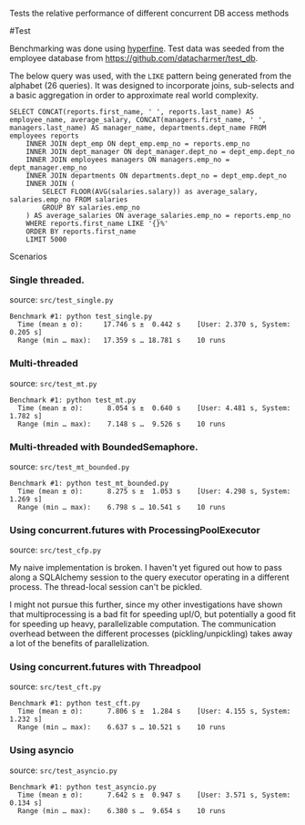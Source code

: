 Tests the relative performance of different concurrent DB access methods

#Test

Benchmarking was done using [hyperfine](https://github.com/sharkdp/hyperfine).
Test data was seeded from the employee database from https://github.com/datacharmer/test_db.

The below query was used, with the `LIKE` pattern being generated from the alphabet (26 queries).
It was designed to incorporate joins, sub-selects and a basic aggregation in order to approximate
real world complexity.

```mysql
SELECT CONCAT(reports.first_name, ' ', reports.last_name) AS employee_name, average_salary, CONCAT(managers.first_name, ' ', managers.last_name) AS manager_name, departments.dept_name FROM employees reports
    INNER JOIN dept_emp ON dept_emp.emp_no = reports.emp_no
    INNER JOIN dept_manager ON dept_manager.dept_no = dept_emp.dept_no
    INNER JOIN employees managers ON managers.emp_no = dept_manager.emp_no
    INNER JOIN departments ON departments.dept_no = dept_emp.dept_no
    INNER JOIN (
        SELECT FLOOR(AVG(salaries.salary)) as average_salary, salaries.emp_no FROM salaries
        GROUP BY salaries.emp_no
    ) AS average_salaries ON average_salaries.emp_no = reports.emp_no
    WHERE reports.first_name LIKE '{}%'
    ORDER BY reports.first_name
    LIMIT 5000
```

Scenarios

### Single threaded.
source: `src/test_single.py`

```
Benchmark #1: python test_single.py
  Time (mean ± σ):     17.746 s ±  0.442 s    [User: 2.370 s, System: 0.205 s]
  Range (min … max):   17.359 s … 18.781 s    10 runs
```

### Multi-threaded
source: `src/test_mt.py`
```
Benchmark #1: python test_mt.py
  Time (mean ± σ):      8.054 s ±  0.640 s    [User: 4.481 s, System: 1.782 s]
  Range (min … max):    7.148 s …  9.526 s    10 runs
```

### Multi-threaded with BoundedSemaphore.
source: `src/test_mt_bounded.py`

```
Benchmark #1: python test_mt_bounded.py
  Time (mean ± σ):      8.275 s ±  1.053 s    [User: 4.298 s, System: 1.269 s]
  Range (min … max):    6.798 s … 10.541 s    10 runs
```
### Using concurrent.futures with ProcessingPoolExecutor
source: `src/test_cfp.py`

My naive implementation is broken. I haven't yet figured out how to pass along a SQLAlchemy session
to the query executor operating in a different process. The thread-local session can't be pickled.

I might not pursue this further, since my other investigations have shown that multiprocessing
is a bad fit for speeding upI/O, but potentially a good fit for speeding up heavy, parallelizable computation.
The communication overhead between the different processes (pickling/unpickling) takes away a lot of the
benefits of parallelization.

### Using concurrent.futures with Threadpool
source: `src/test_cft.py`

```
Benchmark #1: python test_cft.py
  Time (mean ± σ):      7.806 s ±  1.284 s    [User: 4.155 s, System: 1.232 s]
  Range (min … max):    6.637 s … 10.521 s    10 runs
```

### Using asyncio
source: `src/test_asyncio.py`

```
Benchmark #1: python test_asyncio.py
  Time (mean ± σ):      7.642 s ±  0.947 s    [User: 3.571 s, System: 0.134 s]
  Range (min … max):    6.380 s …  9.654 s    10 runs
```
